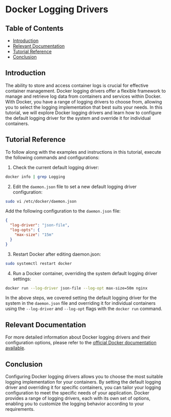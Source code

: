 # Docker Logging Drivers

## Table of Contents

- [Introduction](#introduction)
- [Relevant Documentation](#relevant-documentation)
- [Tutorial Reference](#tutorial-reference)
- [Conclusion](#conclusion)

## Introduction

The ability to store and access container logs is crucial for effective container management. Docker logging drivers offer a flexible framework to manage and retrieve log data from containers and services within Docker. With Docker, you have a range of logging drivers to choose from, allowing you to select the logging implementation that best suits your needs. In this tutorial, we will explore Docker logging drivers and learn how to configure the default logging driver for the system and override it for individual containers.

## Tutorial Reference

To follow along with the examples and instructions in this tutorial, execute the following commands and configurations:

1. Check the current default logging driver:
```bash
docker info | grep Logging
```

2. Edit the `daemon.json` file to set a new default logging driver configuration:
```bash
sudo vi /etc/docker/daemon.json
```

Add the following configuration to the `daemon.json` file:
```json
{
  "log-driver": "json-file",
  "log-opts": {
    "max-size": "15m"
  }
}
```

3. Restart Docker after editing daemon.json:
```bash
sudo systemctl restart docker
```

4. Run a Docker container, overriding the system default logging driver settings:
```bash
docker run --log-driver json-file --log-opt max-size=50m nginx
```

In the above steps, we covered setting the default logging driver for the system in the `daemon.json` file and overriding it for individual containers using the `--log-driver` and `--log-opt` flags with the `docker run` command.

## Relevant Documentation

For more detailed information about Docker logging drivers and their configuration options, please refer to the [official Docker documentation available](https://docs.docker.com/config/containers/logging/configure/).

## Conclusion

Configuring Docker logging drivers allows you to choose the most suitable logging implementation for your containers. By setting the default logging driver and overriding it for specific containers, you can tailor your logging configuration to meet the specific needs of your application. Docker provides a range of logging drivers, each with its own set of options, enabling you to customize the logging behavior according to your requirements.